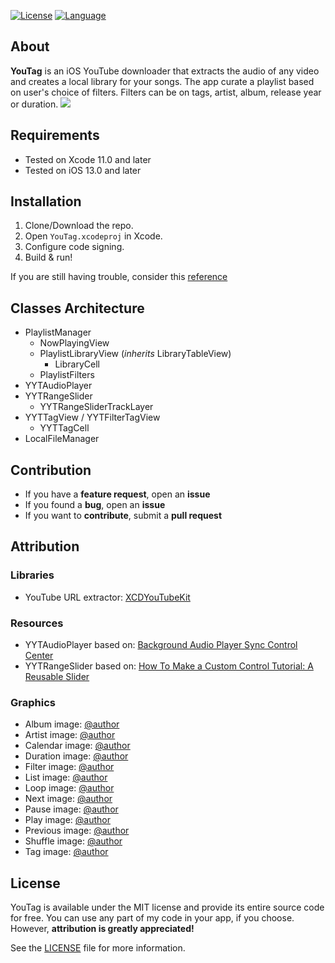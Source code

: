 [![License](https://img.shields.io/github/license/youstanzr/YouTag)](LICENSE) [![Language](https://img.shields.io/badge/Swift-5-orange?logo=Swift&logoColor=white)](https://swift.org) 
## About
**YouTag** is an iOS YouTube downloader that extracts the audio of any video and creates a local library for your songs. The app curate a playlist based on user's choice of filters. Filters can be on tags, artist, album, release year or duration.
![](/Images/screenshot_banner.png)

## Requirements
- Tested on Xcode 11.0 and later
- Tested on iOS 13.0 and later

## Installation
1. Clone/Download the repo.
2. Open `YouTag.xcodeproj` in Xcode.
3. Configure code signing.
4. Build & run!

If you are still having trouble, consider this [reference](https://help.apple.com/xcode/mac/current/#/dev5a825a1ca)

## Classes Architecture

- PlaylistManager
	- NowPlayingView
	- PlaylistLibraryView (*inherits* LibraryTableView)
		- LibraryCell
	- PlaylistFilters
- YYTAudioPlayer
- YYTRangeSlider
	- YYTRangeSliderTrackLayer
- YYTTagView / YYTFilterTagView
	- YYTTagCell
- LocalFileManager

## Contribution
- If you have a **feature request**, open an **issue**
- If you found a **bug**, open an **issue**
- If you want to **contribute**, submit a **pull request**

## Attribution
### Libraries
- YouTube URL extractor: [XCDYouTubeKit](https://github.com/0xced/XCDYouTubeKit)
### Resources
- YYTAudioPlayer based on: [Background Audio Player Sync Control Center](https://medium.com/@quangtqag/background-audio-player-sync-control-center-516243c2cdd1)
- YYTRangeSlider based on: [How To Make a Custom Control Tutorial: A Reusable Slider](https://www.raywenderlich.com/7595-how-to-make-a-custom-control-tutorial-a-reusable-slider)
### Graphics
- Album image: [@author](https://www.flaticon.com/authors/freepik)
- Artist image: [@author](https://www.flaticon.com/authors/freepik)
- Calendar image: [@author](https://www.flaticon.com/authors/pixel-perfect)
- Duration image: [@author](https://www.flaticon.com/authors/freepik)
- Filter image: [@author](https://www.flaticon.com/authors/freepik)
- List image: [@author](https://www.flaticon.com/authors/pixel-perfect)
- Loop image: [@author](https://www.flaticon.com/authors/pixel-perfect)
- Next image: [@author](https://www.flaticon.com/authors/smashicons)
- Pause image: [@author](https://www.flaticon.com/authors/kiranshastry)
- Play image: [@author](https://www.flaticon.com/authors/smashicons)
- Previous image: [@author](https://www.flaticon.com/authors/smashicons)
- Shuffle image: [@author](https://www.flaticon.com/authors/pixel-perfect)
- Tag image: [@author](https://www.flaticon.com/authors/those-icons)

## License
YouTag is available under the MIT license and provide its entire source code for free. You can use any part of my code in your app, if you choose. However, **attribution is greatly appreciated!**

See the [LICENSE](LICENSE) file for more information. 
